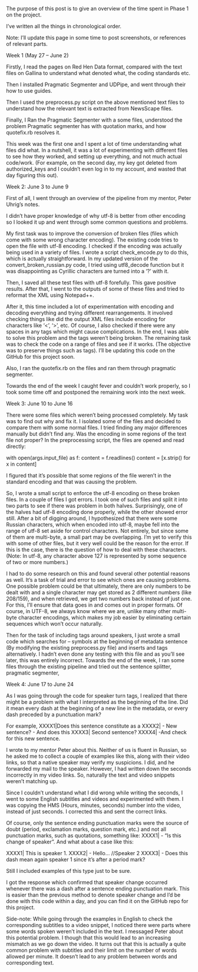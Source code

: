 The purpose of this post is to give an overview of the time spent in Phase 1 on the project.

I’ve written all the things in chronological order. 

Note: I’ll update this page in some time to post screenshots, or references of relevant parts.

Week 1 (May 27 – June 2)

Firstly, I read the pages on Red Hen Data format, compared with the text files on Gallina to understand what denoted what, the coding standards etc.

Then I installed Pragmatic Segmenter and UDPipe, and went through their how to use guides.

Then I used the preprocess.py script on the above mentioned text files to understand how the relevant text is extracted from NewsScape files.

Finally, I Ran the Pragmatic Segmenter with a some files, understood the problem Pragmatic segmenter has with quotation marks, and how quotefix.rb resolves it.

This week was the first one and I spent a lot of time understanding what files did what. In a nutshell, it was a lot of experimenting with different files to see how they worked, and setting up everything, and not much actual code/work. (For example, on the second day, my key got deleted from authorized_keys and I couldn’t even log in to my account, and wasted that day figuring this out).

Week 2: June 3 to June 9

First of all, I went through an overview of the pipeline from my mentor, Peter Uhrig’s notes. 

I didn’t have proper knowledge of why utf-8 is better from other encoding so I looked it up and went through some common questions and problems. 
 
My first task was to improve the conversion of broken files (files which come with some wrong character encoding). The existing code tries to open the file with utf-8 encoding. I checked if the encoding was actually being used in a variety of files. I wrote a script check_encode.py to do this, which is actually straightforward. In my updated version of the convert_broken_russian.py code, I tried using utf8_decode function but it was disappointing as Cyrillic characters are turned into a ‘?’ with it.

Then, I saved all these test files with utf-8 forefully. This gave positive results. After that, I went to the outputs of some of these files and tried to reformat the XML using Notepad++.

After it, this time included a lot of experimentation with encoding and decoding everything and trying different rearrangements. It involved checking things like did the output XML files include encoding for characters like ‘<’, ‘>’, etc.  Of course, I also checked if there were any spaces in any tags which might cause complications. In the end, I was able to solve this problem and the tags weren’t being broken. The remaining task was to check the code on a range of files and see if it works. (The objective was to preserve things such as <font> tags). I’ll be updating this code on the GitHub for this project soon.

Also, I ran the quotefix.rb on the files and ran them through pragmatic segmenter. 

Towards the end of the week I caught fever and couldn’t work properly, so I took some time off and  postponed the remaining work into the next week.

Week 3: June 10 to June 16

There were some files which weren’t being processed completely. My task was to find out why and fix it. I isolated some of the files and decided to compare them with some normal files. I tried finding any major differences manually but didn’t find any. Was the encoding in some regions of the text file not proper? In the preprocessing script, the files are opened and read directly:

with open(args.input_file) as f:
        content = f.readlines()
        content = [x.strip() for x in content]

I figured that it’s possible that some regions of the file weren’t in the standard encoding and that was causing the problem.

So, I wrote a small script to enforce the utf-8 encoding on these broken files. In a couple of files I got errors. I took one of such files and split it into two parts to see if there was problem in both halves. Surprisingly, one of the halves had utf-8 encoding done properly, while the other showed error still. After a bit of digging around, I hypothesized that there were some Russian characters, which when encoded into utf-8, maybe fell into the range of utf-8 set aside for control characters. Not entirely, but since some of them are multi-byte, a small part may be overlapping. I’m yet to verify this with some of other files, but it very well could be the reason for the error. If this is the case, there is the question of how to deal with these characters. 
(Note: In utf-8, any character above 127 is represented by some sequence of two or more numbers.)

I had to do some research on this and found several other potential reasons as well. It’s a task of trial and error to see which ones are causing problems. One possible problem could be that ultimately, there are only numbers to be dealt with and a single character may get stored as 2 different numbers (like 208/159), and when retrieved, we get two numbers back instead of just one. For this, I’ll ensure that data goes in and comes out in proper formats. Of course, in UTF-8, we always know where we are, unlike many other multi-byte character encodings, which makes my job easier by eliminating certain sequences which won’t occur naturally.

Then for the task of including <turn> tags around speakers, I just wrote a small code which searches for – symbols at the beginning of metadata sentence (By modifying the existing preprocess.py file) and inserts <turn> and </turn> tags alternatively. I hadn’t even done any testing with this file and as you’ll see later, this was entirely incorrect. 
Towards the end of the week, I ran some files through the existing pipeline and tried out the sentence splitter, pragmatic segmenter, 

Week 4: June 17 to June 24

As I was going through the code for speaker turn tags, I realized that there might be a problem with what I interpreted as the beginning of the line. Did it mean every dash at the beginning of a new line in the metadata, or every dash preceded by a punctuation mark?

For example, 
XXXX1|Does this sentence constitute as a 
XXXX2| - New sentence? - And does this 
XXXX3| Second sentence? 
XXXX4| -And check for this new sentence.

I wrote to my mentor Peter about this. Neither of us is fluent in Russian, so he asked me to collect a couple of examples like this, along with their video links, so that a native speaker may verify my suspicions. I did, and he forwarded my mail to the speaker. However, I had written down the seconds incorrectly in my video links. So, naturally the text and video snippets weren’t matching up.

Since I couldn’t understand what I did wrong while writing the seconds, I went to some English subtitles and videos and experimented with them. I was copying the HMS (Hours, minutes, seconds) number into the video, instead of just seconds. I corrected this and sent the correct links. 

Of course, only the sentence ending punctuation marks were the source of doubt (period, exclamation marks, question mark, etc.) and not all punctuation marks, such as quotations, something like:
XXXX1| - “Is this change of speaker”.
And what about a case like this: ­

XXXX1| This is speaker 1.
XXXX2| - Hello...  //Speaker 2
XXXX3| - Does this dash mean again speaker 1 since it’s after a period mark?

Still I included examples of this type just to be sure. 

I got the response which confirmed that speaker change occurred whenever there was a dash after a sentence ending punctuation mark. This is easier than the previous method to denote speaker change and I’d be done with this code within a day, and you can find it on the GitHub repo for this project.

Side-note: While going through the examples in English to check the corresponding subtitles to a video snippet, I noticed there were parts where some words spoken weren’t included in the text. I messaged Peter about this potential problem. I though that this would lead to an increasing mismatch as we go down the video.
It turns out that this is actually a quite common problem with subtitles and their limit on the number of words allowed per minute. It doesn’t lead to any problem between words and corresponding text.
